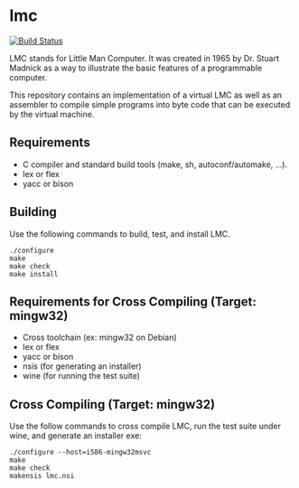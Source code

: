 # lmc
[![Build Status](https://api.travis-ci.org/tcort/lmc.png?branch=master)](http://travis-ci.org/tcort/lmc)

LMC stands for Little Man Computer. It was created in 1965 by Dr. Stuart
Madnick as a way to illustrate the basic features of a programmable computer.

This repository contains an implementation of a virtual LMC as well as an
assembler to compile simple programs into byte code that can be executed
by the virtual machine.

## Requirements

* C compiler and standard build tools (make, sh, autoconf/automake, ...).
* lex or flex
* yacc or bison

## Building

Use the following commands to build, test, and install LMC.

    ./configure
    make
    make check
    make install

## Requirements for Cross Compiling (Target: mingw32)

* Cross toolchain (ex: mingw32 on Debian)
* lex or flex
* yacc or bison
* nsis (for generating an installer)
* wine (for running the test suite)

## Cross Compiling (Target: mingw32)

Use the follow commands to cross compile LMC, run the test suite under wine,
and generate an installer exe:

    ./configure --host=i586-mingw32msvc
    make
    make check
    makensis lmc.nsi

